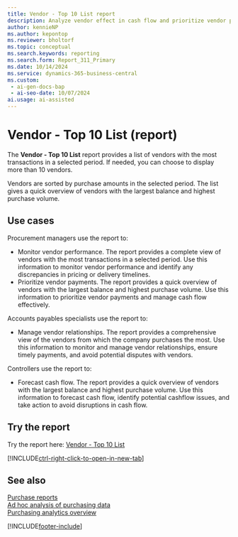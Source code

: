 ```yaml
---
title: Vendor - Top 10 List report
description: Analyze vendor effect in cash flow and prioritize vendor payments.
author: kennieNP
ms.author: kepontop
ms.reviewer: bholtorf
ms.topic: conceptual
ms.search.keywords: reporting
ms.search.form: Report_311_Primary
ms.date: 10/14/2024
ms.service: dynamics-365-business-central
ms.custom:
 - ai-gen-docs-bap
 - ai-seo-date: 10/07/2024
ai.usage: ai-assisted
---
```


# Vendor - Top 10 List (report)

The **Vendor - Top 10 List** report provides a list of vendors with the most transactions in a selected period. If needed, you can choose to display more than 10 vendors.

Vendors are sorted by purchase amounts in the selected period. The list gives a quick overview of vendors with the largest balance and highest purchase volume.

## Use cases

<!-- 
Prompt
Below is a report in an ERP system. Provide 3-4 use cases for different personas working with procurement.
Format like this:    
  
As a <persona>, use the report to    
* use case 1  
* use case 2    

Do not capitalize the persona names. 

## Report description
Shows information on purchases from vendors for a selected period. You can choose the number of vendors that are included in the report.
The vendors are sorted in order of amount, and you can choose whether they're sorted by purchase amount or balance. The report gives a quick overview of the vendors from which you purchase the most or to which you owe the most.

### What the report does
Provides a list of vendors with the most transactions within a selected period. You can choose to display more than 10 vendors.

The vendors are sorted by purchase amount within the selected period. The list gives a quick overview of vendors with the largest balance and highest purchase volume.

This report can be used to provide information to monitor supplier relationships, plan upcoming payments and identify potential cashflow issues.


### Use cases
Review vendors with the most transactions within a selected period to manage cash flow & prioritise vendor payments.

Please include your data sources and URLs
 -->

Procurement managers use the report to:

* Monitor vendor performance. The report provides a complete view of vendors with the most transactions in a selected period. Use this information to monitor vendor performance and identify any discrepancies in pricing or delivery timelines.
* Prioritize vendor payments. The report provides a quick overview of vendors with the largest balance and highest purchase volume. Use this information to prioritize vendor payments and manage cash flow effectively.

Accounts payables specialists use the report to:

* Manage vendor relationships. The report provides a comprehensive view of the vendors from which the company purchases the most. Use this information to monitor and manage vendor relationships, ensure timely payments, and avoid potential disputes with vendors.

Controllers use the report to:

* Forecast cash flow. The report provides a quick overview of vendors with the largest balance and highest purchase volume. Use this information to forecast cash flow, identify potential cashflow issues, and take action to avoid disruptions in cash flow.

## Try the report

Try the report here: [Vendor - Top 10 List](https://businesscentral.dynamics.com?report=311)

[!INCLUDE[ctrl-right-click-to-open-in-new-tab](../includes/ctrl-right-click-to-open-in-new-tab.md)]

## See also

[Purchase reports](../purchase-reports.md)  
[Ad hoc analysis of purchasing data](../ad-hoc-analysis-purchasing.md)  
[Purchasing analytics overview](../purchasing-analytics-overview.md)  

[!INCLUDE[footer-include](../includes/footer-banner.md)]